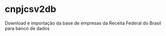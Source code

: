 # cnpjcsv2db
Download e importação da base de empresas da Receita Federal do Brasil para banco de dados
